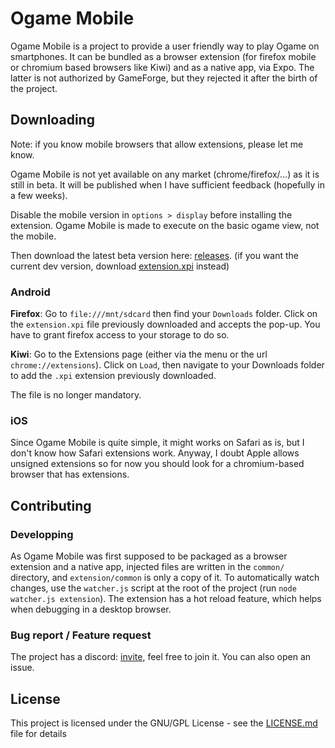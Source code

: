 # Ogame Mobile

Ogame Mobile is a project to provide a user friendly way to play Ogame on smartphones. It can be bundled as a browser extension (for firefox mobile or chromium based browsers like Kiwi) and as a native app, via Expo. The latter is not authorized by GameForge, but they rejected it after the birth of the project.

## Downloading

Note: if you know mobile browsers that allow extensions, please let me know.

Ogame Mobile is not yet available on any market (chrome/firefox/...) as it is still in beta. It will be published when I have sufficient feedback (hopefully in a few weeks).

Disable the mobile version in `options > display` before installing the extension. Ogame Mobile is made to execute on the basic ogame view, not the mobile.

Then download the latest beta version here: [releases](https://github.com/Azkellas/ogame-mobile/releases/latest). (if you want the current dev version, download [extension.xpi](https://github.com/Azkellas/ogame-mobile/raw/master/extension.xpi) instead)

### Android

**Firefox**: Go to `file:///mnt/sdcard` then find your `Downloads` folder. Click on the `extension.xpi` file previously downloaded and accepts the pop-up. You have to grant firefox access to your storage to do so.

**Kiwi**: Go to the Extensions page (either via the menu or the url `chrome://extensions`). Click on `Load`, then navigate to your Downloads folder to add the `.xpi` extension previously downloaded.

The file is no longer mandatory.

### iOS

Since Ogame Mobile is quite simple, it might works on Safari as is, but I don't know how Safari extensions work. Anyway, I doubt Apple allows unsigned extensions so for now you should look for a chromium-based browser that has extensions.


## Contributing

### Developping

As Ogame Mobile was first supposed to be packaged as a browser extension and a native app, injected files are written in the `common/` directory, and `extension/common` is only a copy of it. To automatically watch changes, use the `watcher.js` script at the root of the project (run `node watcher.js extension`). The extension has a hot reload feature, which helps when debugging in a desktop browser.

### Bug report / Feature request

The project has a discord: [invite](https://discord.gg/7saJGBA), feel free to join it. You can also open an issue.

## License

This project is licensed under the GNU/GPL License - see the [LICENSE.md](LICENSE.md) file for details
